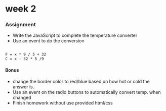# week 2


### Assignment

* Write the JavaScript to complete the temperature converter
* Use an event to do the conversion

```

F = x * 9 / 5 + 32
C = x - 32 * 5 /9

```

#### Bonus

* change the border color to red/blue based on how hot or cold the answer is.
* Use an event on the radio buttons to automatically convert temp. when changed
* Finish homework without use provided html/css
